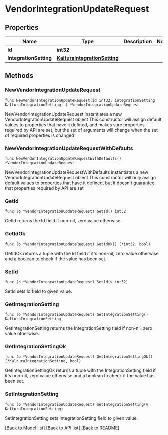 # VendorIntegrationUpdateRequest

## Properties

Name | Type | Description | Notes
------------ | ------------- | ------------- | -------------
**Id** | **int32** |  | 
**IntegrationSetting** | [**KalturaIntegrationSetting**](KalturaIntegrationSetting.md) |  | 

## Methods

### NewVendorIntegrationUpdateRequest

`func NewVendorIntegrationUpdateRequest(id int32, integrationSetting KalturaIntegrationSetting, ) *VendorIntegrationUpdateRequest`

NewVendorIntegrationUpdateRequest instantiates a new VendorIntegrationUpdateRequest object
This constructor will assign default values to properties that have it defined,
and makes sure properties required by API are set, but the set of arguments
will change when the set of required properties is changed

### NewVendorIntegrationUpdateRequestWithDefaults

`func NewVendorIntegrationUpdateRequestWithDefaults() *VendorIntegrationUpdateRequest`

NewVendorIntegrationUpdateRequestWithDefaults instantiates a new VendorIntegrationUpdateRequest object
This constructor will only assign default values to properties that have it defined,
but it doesn't guarantee that properties required by API are set

### GetId

`func (o *VendorIntegrationUpdateRequest) GetId() int32`

GetId returns the Id field if non-nil, zero value otherwise.

### GetIdOk

`func (o *VendorIntegrationUpdateRequest) GetIdOk() (*int32, bool)`

GetIdOk returns a tuple with the Id field if it's non-nil, zero value otherwise
and a boolean to check if the value has been set.

### SetId

`func (o *VendorIntegrationUpdateRequest) SetId(v int32)`

SetId sets Id field to given value.


### GetIntegrationSetting

`func (o *VendorIntegrationUpdateRequest) GetIntegrationSetting() KalturaIntegrationSetting`

GetIntegrationSetting returns the IntegrationSetting field if non-nil, zero value otherwise.

### GetIntegrationSettingOk

`func (o *VendorIntegrationUpdateRequest) GetIntegrationSettingOk() (*KalturaIntegrationSetting, bool)`

GetIntegrationSettingOk returns a tuple with the IntegrationSetting field if it's non-nil, zero value otherwise
and a boolean to check if the value has been set.

### SetIntegrationSetting

`func (o *VendorIntegrationUpdateRequest) SetIntegrationSetting(v KalturaIntegrationSetting)`

SetIntegrationSetting sets IntegrationSetting field to given value.



[[Back to Model list]](../README.md#documentation-for-models) [[Back to API list]](../README.md#documentation-for-api-endpoints) [[Back to README]](../README.md)


